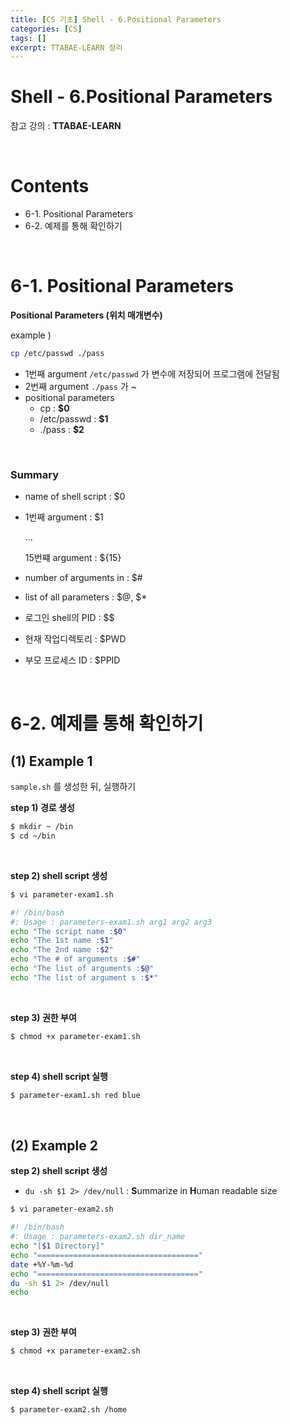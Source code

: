 ```yaml
---
title: [CS 기초] Shell - 6.Positional Parameters
categories: [CS]
tags: []
excerpt: TTABAE-LEARN 정리
---
```


# Shell - 6.Positional Parameters

<script src="https://cdn.mathjax.org/mathjax/latest/MathJax.js?config=TeX-AMS-MML_HTMLorMML" type="text/javascript"></script>

참고 강의 : **TTABAE-LEARN**

<br>

# Contents

- 6-1. Positional Parameters
- 6-2. 예제를 통해 확인하기

<br>

# 6-1. Positional Parameters

**Positional Parameters (위치 매개변수)**

example )

```bash
cp /etc/passwd ./pass
```

- 1번째 argument `/etc/passwd` 가  변수에 저장되어 프로그램에 전달됨
- 2번째 argument `./pass` 가  ~
- positional parameters
  - cp : **$0**
  - /etc/passwd : **$1**
  - ./pass : **$2**

<br>

### Summary

- name of shell script : $0

- 1번째 argument  : $1

  ...

  15번쨰 argument : ${15}

- number of arguments in : $#

- list of all parameters : \$@, \$*

- 로그인 shell의 PID : $$
- 현재 작업디렉토리 : $PWD
- 부모 프로세스 ID : $PPID

<br>

# 6-2. 예제를 통해 확인하기

## (1) Example 1

`sample.sh` 를 생성한 뒤, 실행하기

**step 1) 경로 생성**

```bash
$ mkdir ~ /bin
$ cd ~/bin
```

<br>

**step 2) shell script 생성**

```bash
$ vi parameter-exam1.sh

#! /bin/bash
#: Usage : parameters-exam1.sh arg1 arg2 arg3
echo "The script name :$0"
echo "The 1st name :$1"
echo "The 2nd name :$2"
echo "The # of arguments :$#"
echo "The list of arguments :$@"
echo "The list of argument s :$*"
```

<br>

**step 3) 권한 부여**

```bash
$ chmod +x parameter-exam1.sh
```

<br>

**step 4) shell script 실행**

```bash
$ parameter-exam1.sh red blue
```

<br>

## (2) Example 2

**step 2) shell script 생성**

- `du -sh $1 2> /dev/null` : **S**ummarize in **H**uman readable size

```bash
$ vi parameter-exam2.sh

#! /bin/bash
#: Usage : parameters-exam2.sh dir_name
echo "[$1 Directory]"
echo "===================================="
date +%Y-%m-%d
echo "===================================="
du -sh $1 2> /dev/null
echo
```

<br>

**step 3) 권한 부여**

```bash
$ chmod +x parameter-exam2.sh
```

<br>

**step 4) shell script 실행**

```bash
$ parameter-exam2.sh /home
```

<br>
